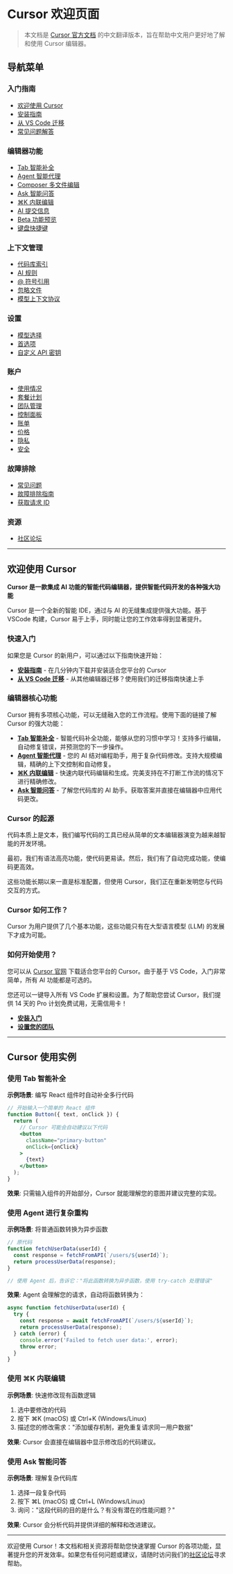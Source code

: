 # Cursor 欢迎页面

> 本文档是 [Cursor 官方文档](https://docs.cursor.com/get-started/welcome) 的中文翻译版本，旨在帮助中文用户更好地了解和使用 Cursor 编辑器。

## 导航菜单

### 入门指南
* [欢迎使用 Cursor](#欢迎使用-cursor)
* [安装指南](/cursor-install)
* [从 VS Code 迁移](/cursor-migrate-vscode)
* [常见问题解答](/cursor-faq)

### 编辑器功能
* [Tab 智能补全](/cursor-tab)
* [Agent 智能代理](/cursor-agent)
* [Composer 多文件编辑](/cursor-composer)
* [Ask 智能问答](/cursor-ask)
* [⌘K 内联编辑](/cursor-cmd-k)
* [AI 提交信息](/cursor-commit)
* [Beta 功能预览](/cursor-beta)
* [键盘快捷键](/cursor-shortcuts)

### 上下文管理
* [代码库索引](/cursor-indexing)
* [AI 规则](/cursor-rules)
* [@ 符号引用](/cursor-symbols)
* [忽略文件](/cursor-ignore)
* [模型上下文协议](/cursor-context)

### 设置
* [模型选择](/cursor-models)
* [首选项](/cursor-preferences)
* [自定义 API 密钥](/cursor-api-keys)

### 账户
* [使用情况](/cursor-usage)
* [套餐计划](/cursor-plans)
* [团队管理](/cursor-team)
* [控制面板](/cursor-dashboard)
* [账单](/cursor-billing)
* [价格](/cursor-pricing)
* [隐私](/cursor-privacy)
* [安全](/cursor-security)

### 故障排除
* [常见问题](/cursor-issues)
* [故障排除指南](/cursor-troubleshooting)
* [获取请求 ID](/cursor-request-id)

### 资源
* [社区论坛](https://forum.cursor.com)

---

## 欢迎使用 Cursor

**Cursor 是一款集成 AI 功能的智能代码编辑器，提供智能代码开发的各种强大功能**

Cursor 是一个全新的智能 IDE，通过与 AI 的无缝集成提供强大功能。基于 VSCode 构建，Cursor 易于上手，同时能让您的工作效率得到显著提升。

### 快速入门

如果您是 Cursor 的新用户，可以通过以下指南快速开始：

- **[安装指南](/cursor-install)** - 在几分钟内下载并安装适合您平台的 Cursor
- **[从 VS Code 迁移](/cursor-migrate-vscode)** - 从其他编辑器迁移？使用我们的迁移指南快速上手

### 编辑器核心功能

Cursor 拥有多项核心功能，可以无缝融入您的工作流程。使用下面的链接了解 Cursor 的强大功能：

- **[Tab 智能补全](/cursor-tab)** - 智能代码补全功能，能够从您的习惯中学习！支持多行编辑，自动修复错误，并预测您的下一步操作。
- **[Agent 智能代理](/cursor-agent)** - 您的 AI 结对编程助手，用于复杂代码修改。支持大规模编辑，精确的上下文控制和自动修复。
- **[⌘K 内联编辑](/cursor-cmd-k)** - 快速内联代码编辑和生成。完美支持在不打断工作流的情况下进行精确修改。
- **[Ask 智能问答](/cursor-ask)** - 了解您代码库的 AI 助手。获取答案并直接在编辑器中应用代码更改。

### Cursor 的起源

代码本质上是文本，我们编写代码的工具已经从简单的文本编辑器演变为越来越智能的开发环境。

最初，我们有语法高亮功能，使代码更易读。然后，我们有了自动完成功能，使编码更高效。

这些功能长期以来一直是标准配置，但使用 Cursor，我们正在重新发明您与代码交互的方式。

### Cursor 如何工作？

Cursor 为用户提供了几个基本功能，这些功能只有在大型语言模型 (LLM) 的发展下才成为可能。

### 如何开始使用？

您可以从 [Cursor 官网](https://www.cursor.com) 下载适合您平台的 Cursor。由于基于 VS Code，入门非常简单，所有 AI 功能都是可选的。

您还可以一键导入所有 VS Code 扩展和设置。为了帮助您尝试 Cursor，我们提供 14 天的 Pro 计划免费试用，无需信用卡！

- **[安装入门](/cursor-install)**
- **[设置您的团队](/cursor-team)**

---

## Cursor 使用实例

### 使用 Tab 智能补全

**示例场景**: 编写 React 组件时自动补全多行代码

```jsx
// 开始输入一个简单的 React 组件
function Button({ text, onClick }) {
  return (
    // Cursor 可能会自动建议以下代码
    <button 
      className="primary-button"
      onClick={onClick}
    >
      {text}
    </button>
  );
}
```

**效果**: 只需输入组件的开始部分，Cursor 就能理解您的意图并建议完整的实现。

### 使用 Agent 进行复杂重构

**示例场景**: 将普通函数转换为异步函数

```js
// 原代码
function fetchUserData(userId) {
  const response = fetchFromAPI(`/users/${userId}`);
  return processUserData(response);
}

// 使用 Agent 后，告诉它："将此函数转换为异步函数，使用 try-catch 处理错误"
```

**效果**: Agent 会理解您的请求，自动将函数转换为：

```js
async function fetchUserData(userId) {
  try {
    const response = await fetchFromAPI(`/users/${userId}`);
    return processUserData(response);
  } catch (error) {
    console.error('Failed to fetch user data:', error);
    throw error;
  }
}
```

### 使用 ⌘K 内联编辑

**示例场景**: 快速修改现有函数逻辑

1. 选中要修改的代码
2. 按下 ⌘K (macOS) 或 Ctrl+K (Windows/Linux)
3. 描述您的修改需求："添加缓存机制，避免重复请求同一用户数据"

**效果**: Cursor 会直接在编辑器中显示修改后的代码建议。

### 使用 Ask 智能问答

**示例场景**: 理解复杂代码库

1. 选择一段复杂代码
2. 按下 ⌘L (macOS) 或 Ctrl+L (Windows/Linux)
3. 询问："这段代码的目的是什么？有没有潜在的性能问题？"

**效果**: Cursor 会分析代码并提供详细的解释和改进建议。

---

欢迎使用 Cursor！本文档和相关资源将帮助您快速掌握 Cursor 的各项功能，显著提升您的开发效率。如果您有任何问题或建议，请随时访问我们的[社区论坛](https://forum.cursor.com)寻求帮助。 